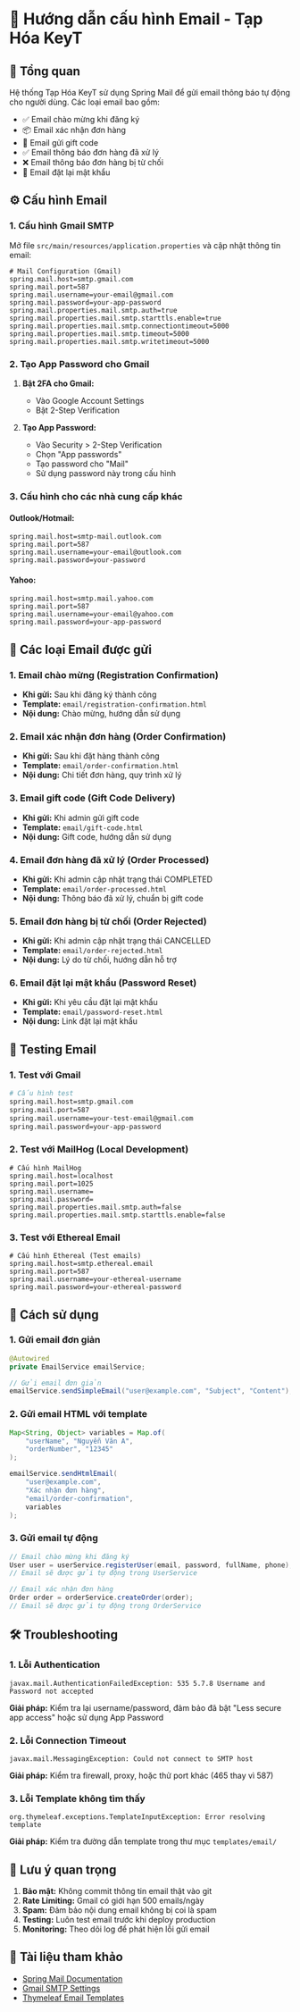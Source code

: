 # 📧 Hướng dẫn cấu hình Email - Tạp Hóa KeyT

## 🎯 Tổng quan

Hệ thống Tạp Hóa KeyT sử dụng Spring Mail để gửi email thông báo tự động cho người dùng. Các loại email bao gồm:

- ✅ Email chào mừng khi đăng ký
- 📦 Email xác nhận đơn hàng
- 🎁 Email gửi gift code
- ✅ Email thông báo đơn hàng đã xử lý
- ❌ Email thông báo đơn hàng bị từ chối
- 🔐 Email đặt lại mật khẩu

## ⚙️ Cấu hình Email

### 1. Cấu hình Gmail SMTP

Mở file `src/main/resources/application.properties` và cập nhật thông tin email:

```properties
# Mail Configuration (Gmail)
spring.mail.host=smtp.gmail.com
spring.mail.port=587
spring.mail.username=your-email@gmail.com
spring.mail.password=your-app-password
spring.mail.properties.mail.smtp.auth=true
spring.mail.properties.mail.smtp.starttls.enable=true
spring.mail.properties.mail.smtp.connectiontimeout=5000
spring.mail.properties.mail.smtp.timeout=5000
spring.mail.properties.mail.smtp.writetimeout=5000
```

### 2. Tạo App Password cho Gmail

1. **Bật 2FA cho Gmail:**
   - Vào Google Account Settings
   - Bật 2-Step Verification

2. **Tạo App Password:**
   - Vào Security > 2-Step Verification
   - Chọn "App passwords"
   - Tạo password cho "Mail"
   - Sử dụng password này trong cấu hình

### 3. Cấu hình cho các nhà cung cấp khác

#### Outlook/Hotmail:
```properties
spring.mail.host=smtp-mail.outlook.com
spring.mail.port=587
spring.mail.username=your-email@outlook.com
spring.mail.password=your-password
```

#### Yahoo:
```properties
spring.mail.host=smtp.mail.yahoo.com
spring.mail.port=587
spring.mail.username=your-email@yahoo.com
spring.mail.password=your-app-password
```

## 📧 Các loại Email được gửi

### 1. Email chào mừng (Registration Confirmation)
- **Khi gửi:** Sau khi đăng ký thành công
- **Template:** `email/registration-confirmation.html`
- **Nội dung:** Chào mừng, hướng dẫn sử dụng

### 2. Email xác nhận đơn hàng (Order Confirmation)
- **Khi gửi:** Sau khi đặt hàng thành công
- **Template:** `email/order-confirmation.html`
- **Nội dung:** Chi tiết đơn hàng, quy trình xử lý

### 3. Email gift code (Gift Code Delivery)
- **Khi gửi:** Khi admin gửi gift code
- **Template:** `email/gift-code.html`
- **Nội dung:** Gift code, hướng dẫn sử dụng

### 4. Email đơn hàng đã xử lý (Order Processed)
- **Khi gửi:** Khi admin cập nhật trạng thái COMPLETED
- **Template:** `email/order-processed.html`
- **Nội dung:** Thông báo đã xử lý, chuẩn bị gift code

### 5. Email đơn hàng bị từ chối (Order Rejected)
- **Khi gửi:** Khi admin cập nhật trạng thái CANCELLED
- **Template:** `email/order-rejected.html`
- **Nội dung:** Lý do từ chối, hướng dẫn hỗ trợ

### 6. Email đặt lại mật khẩu (Password Reset)
- **Khi gửi:** Khi yêu cầu đặt lại mật khẩu
- **Template:** `email/password-reset.html`
- **Nội dung:** Link đặt lại mật khẩu

## 🔧 Testing Email

### 1. Test với Gmail
```bash
# Cấu hình test
spring.mail.host=smtp.gmail.com
spring.mail.port=587
spring.mail.username=your-test-email@gmail.com
spring.mail.password=your-app-password
```

### 2. Test với MailHog (Local Development)
```properties
# Cấu hình MailHog
spring.mail.host=localhost
spring.mail.port=1025
spring.mail.username=
spring.mail.password=
spring.mail.properties.mail.smtp.auth=false
spring.mail.properties.mail.smtp.starttls.enable=false
```

### 3. Test với Ethereal Email
```properties
# Cấu hình Ethereal (Test emails)
spring.mail.host=smtp.ethereal.email
spring.mail.port=587
spring.mail.username=your-ethereal-username
spring.mail.password=your-ethereal-password
```

## 🚀 Cách sử dụng

### 1. Gửi email đơn giản
```java
@Autowired
private EmailService emailService;

// Gửi email đơn giản
emailService.sendSimpleEmail("user@example.com", "Subject", "Content");
```

### 2. Gửi email HTML với template
```java
Map<String, Object> variables = Map.of(
    "userName", "Nguyễn Văn A",
    "orderNumber", "12345"
);

emailService.sendHtmlEmail(
    "user@example.com",
    "Xác nhận đơn hàng",
    "email/order-confirmation",
    variables
);
```

### 3. Gửi email tự động
```java
// Email chào mừng khi đăng ký
User user = userService.registerUser(email, password, fullName, phone);
// Email sẽ được gửi tự động trong UserService

// Email xác nhận đơn hàng
Order order = orderService.createOrder(order);
// Email sẽ được gửi tự động trong OrderService
```

## 🛠️ Troubleshooting

### 1. Lỗi Authentication
```
javax.mail.AuthenticationFailedException: 535 5.7.8 Username and Password not accepted
```
**Giải pháp:** Kiểm tra lại username/password, đảm bảo đã bật "Less secure app access" hoặc sử dụng App Password

### 2. Lỗi Connection Timeout
```
javax.mail.MessagingException: Could not connect to SMTP host
```
**Giải pháp:** Kiểm tra firewall, proxy, hoặc thử port khác (465 thay vì 587)

### 3. Lỗi Template không tìm thấy
```
org.thymeleaf.exceptions.TemplateInputException: Error resolving template
```
**Giải pháp:** Kiểm tra đường dẫn template trong thư mục `templates/email/`

## 📝 Lưu ý quan trọng

1. **Bảo mật:** Không commit thông tin email thật vào git
2. **Rate Limiting:** Gmail có giới hạn 500 emails/ngày
3. **Spam:** Đảm bảo nội dung email không bị coi là spam
4. **Testing:** Luôn test email trước khi deploy production
5. **Monitoring:** Theo dõi log để phát hiện lỗi gửi email

## 🔗 Tài liệu tham khảo

- [Spring Mail Documentation](https://docs.spring.io/spring-framework/reference/integration/email.html)
- [Gmail SMTP Settings](https://support.google.com/mail/answer/7126229)
- [Thymeleaf Email Templates](https://www.thymeleaf.org/doc/articles/springmail.html) 